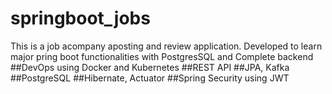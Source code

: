 # springboot_jobs
This is a job acompany aposting and review application. 
Developed to learn major pring boot functionalities with PostgresSQL and Complete backend 
##DevOps using Docker and Kubernetes
##REST API
##JPA, Kafka
##PostgreSQL
##Hibernate, Actuator
##Spring Security using JWT
